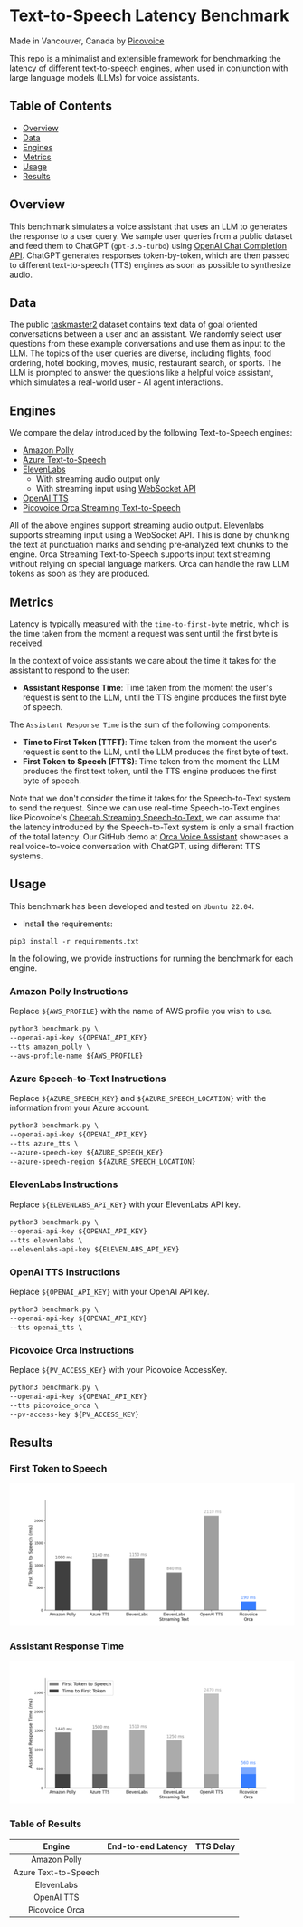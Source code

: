 # Text-to-Speech Latency Benchmark

Made in Vancouver, Canada by [Picovoice](https://picovoice.ai)

This repo is a minimalist and extensible framework for benchmarking the latency of different text-to-speech engines,
when used in conjunction with large language models (LLMs) for voice assistants.

## Table of Contents

- [Overview](#overview)
- [Data](#data)
- [Engines](#engines)
- [Metrics](#metrics)
- [Usage](#usage)
- [Results](#results)

## Overview

This benchmark simulates a voice assistant that uses an LLM to generates the response to a user query.
We sample user queries from a public dataset and feed them to ChatGPT (`gpt-3.5-turbo`)
using [OpenAI Chat Completion API](https://platform.openai.com/docs/guides/text-generation/chat-completions-api).
ChatGPT generates responses token-by-token, which are then passed to different text-to-speech (TTS) engines
as soon as possible to synthesize audio.

## Data

The public [taskmaster2](https://huggingface.co/datasets/taskmaster2) dataset contains text data of goal oriented
conversations between a user and an assistant.
We randomly select user questions from these example conversations and use them as input to the LLM.
The topics of the user queries are diverse, including flights, food ordering, hotel booking, movies, music,
restaurant search, or sports.
The LLM is prompted to answer the questions like a helpful voice assistant, which simulates a real-world user - AI
agent interactions.

## Engines

We compare the delay introduced by the following Text-to-Speech engines:

- [Amazon Polly](https://aws.amazon.com/polly/)
- [Azure Text-to-Speech](https://azure.microsoft.com/en-us/services/cognitive-services/text-to-speech/)
- [ElevenLabs](https://elevenlabs.io/)
    - With streaming audio output only
    - With streaming input using [WebSocket API](https://elevenlabs.io/docs/api-reference/websockets)
- [OpenAI TTS](https://platform.openai.com/docs/guides/text-to-speech)
- [Picovoice Orca Streaming Text-to-Speech](https://picovoice.ai/platform/orca/)

All of the above engines support streaming audio output.
Elevenlabs supports streaming input using a WebSocket API. This is done by chunking the text at punctuation marks and
sending pre-analyzed text chunks to the engine.
Orca Streaming Text-to-Speech supports input text streaming without relying on special language markers.
Orca can handle the raw LLM tokens as soon as they are produced.

## Metrics

Latency is typically measured with the `time-to-first-byte` metric, which is the time taken from the moment a
request was sent until the first byte is received.

In the context of voice assistants we care about the time it takes for the assistant to respond to the user:

- **Assistant Response Time**: Time taken from the moment the user's request is sent to the LLM, until the TTS
  engine produces the first byte of speech.

The `Assistant Response Time` is the sum of the following components:

- **Time to First Token (TTFT)**: Time taken from the moment the user's request is sent to the LLM, until the LLM
  produces the first byte of text.
- **First Token to Speech (FTTS)**: Time taken from the moment the LLM produces the first text token, 
  until the TTS engine produces the first byte of speech.

Note that we don't consider the time it takes for the Speech-to-Text system to send the request.
Since we can use real-time Speech-to-Text engines like
Picovoice's [Cheetah Streaming Speech-to-Text](https://picovoice.ai/platform/cheetah/),
we can assume that the latency introduced by the Speech-to-Text system is only a small fraction of the total latency.
Our GitHub demo at [Orca Voice Assistant](https://github.com/Picovoice/orca/tree/main/demo/voice_assistant)
showcases a real voice-to-voice conversation with ChatGPT, using different TTS systems.

## Usage

This benchmark has been developed and tested on `Ubuntu 22.04`.

- Install the requirements:

```console
pip3 install -r requirements.txt
```

In the following, we provide instructions for running the benchmark for each engine.

### Amazon Polly Instructions

Replace `${AWS_PROFILE}` with the name of AWS profile you wish to use.

```console
python3 benchmark.py \
--openai-api-key ${OPENAI_API_KEY}
--tts amazon_polly \
--aws-profile-name ${AWS_PROFILE}
```

### Azure Speech-to-Text Instructions

Replace `${AZURE_SPEECH_KEY}` and `${AZURE_SPEECH_LOCATION}` with the information from your Azure account.

```console
python3 benchmark.py \
--openai-api-key ${OPENAI_API_KEY}
--tts azure_tts \
--azure-speech-key ${AZURE_SPEECH_KEY}
--azure-speech-region ${AZURE_SPEECH_LOCATION}
```

### ElevenLabs Instructions

Replace `${ELEVENLABS_API_KEY}` with your ElevenLabs API key.

```console
python3 benchmark.py \
--openai-api-key ${OPENAI_API_KEY}
--tts elevenlabs \
--elevenlabs-api-key ${ELEVENLABS_API_KEY}
```

### OpenAI TTS Instructions

Replace `${OPENAI_API_KEY}` with your OpenAI API key.

```console
python3 benchmark.py \
--openai-api-key ${OPENAI_API_KEY}
--tts openai_tts \
```

### Picovoice Orca Instructions

Replace `${PV_ACCESS_KEY}` with your Picovoice AccessKey.

```console
python3 benchmark.py \
--openai-api-key ${OPENAI_API_KEY}
--tts picovoice_orca \
--pv-access-key ${PV_ACCESS_KEY}
```

## Results

### First Token to Speech

![](results/plots/first_token_to_speech.png)

### Assistant Response Time

![](results/plots/assistant_response_time.png)

### Table of Results

|        Engine        | End-to-end Latency | TTS Delay |
|:--------------------:|:------------------:|:---------:|
|     Amazon Polly     |                    |           |
| Azure Text-to-Speech |                    |           |
|      ElevenLabs      |                    |           |
|      OpenAI TTS      |                    |           |
|    Picovoice Orca    |                    |           |
